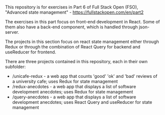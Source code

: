 This repository is for exercises in Part 6 of Full Stack Open (FSO), "Advanced state management" - https://fullstackopen.com/en/part2

The exercises in this part focus on front-end development in React. Some of them also have a back-end component, which is handled through json-server.

The projects in this section focus on react state management either through Redux or through the combination of React Query for backend and useReducer for frontend.

There are three projects contained in this repository, each in their own subfolder:

* /unicafe-redux - a web app that counts 'good' 'ok' and 'bad' reviews of a university cafe; uses Redux for state management
* /redux-anecdotes - a web app that displays a list of software development anecdotes; uses Redux for state management
* /query-anecdotes - a web app that displays a list of software development anecdotes; uses React Query and useReducer for state management
